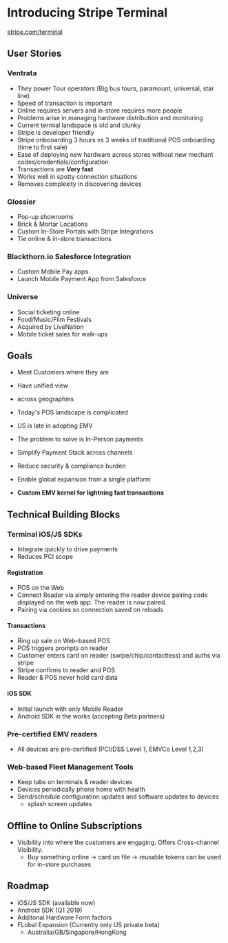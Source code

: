 # Introducing Stripe Terminal
[stripe.com/terminal](stripe.com/terminal)

## User Stories

### Ventrata

* They power Tour operators (Big bus tours, paramount, universal, star line)
* Speed of transaction is important
* Online requires servers and in-store requires more people
* Problems arise in managing hardware distribution and monitoring
* Current termial landspace is old and clunky
* Stripe is developer friendly
* Stripe onbooarding 3 hours vs 3 weeks of traditional POS onboarding (time to first sale)
* Ease of deploying new hardware across stores without new mechant codes/credentials/configuration
* Transactions are **Very fast**
* Works well in spotty connection situations
* Removes complexity in discovering devices

### Glossier

* Pop-up showrooms
* Brick & Mortar Locations
* Custom In-Store Portals with Stripe Integrations
* Tie online & in-store transactions

### Blackthorn.io Salesforce Integration

* Custom Mobile Pay apps
* Launch Mobile Payment App from Salesforce

### Universe

* Social ticketing online
* Food/Music/Film Festivals
* Acquired by LiveNation
* Mobile ticket sales for walk-ups

## Goals

* Meet Customers where they are
* Have unified view
* across geographies

* Today's POS landscape is complicated
* US is late in adopting EMV

* The problem to solve is In-Person payments
* Simplify Payment Stack across channels
* Reduce security & compliance burden
* Enable global expansion from a single platform

* **Custom EMV kernel for lightning fast transactions**

## Technical Building Blocks

### Terminal iOS/JS SDKs
* Integrate quickly to drive payments
* Reduces PCI scope

#### Registration
* POS on the Web
* Connect Reader via simply entering the reader device pairing code displayed on the web app. The reader is now paired.
* Pairing via cookies so connection saved on reloads

#### Transactions
* Ring up sale on Web-based POS
* POS triggers prompts on reader
* Customer enters card on reader (swipe/chip/contactless) and auths via stripe
* Stripe confirms to reader and POS
* Reader & POS never hold card data

#### iOS SDK
* Initial launch with only Mobile Reader
* Android SDK in the works (accepting Beta partners)

### Pre-certified EMV readers
* All devices are pre-certified (PCI/DSS Level 1, EMVCo Level 1,2,3)

### Web-based Fleet Management Tools
* Keep tabs on terminals & reader devices
* Devices periodically phone home with health
* Send/schedule configuration updates and software updates to devices
  * splash screen updates

## Offline to Online Subscriptions

* Visibility into where the customers are engaging. Offers Cross-channel Visibility.
  * Buy something online -> card on file -> reusable tokens can be used for in-store purchases

## Roadmap

* iOS/JS SDK (available now)
* Android SDK (Q1 2019)
* Additonal Hardware Form factors
* FLobal Expansion (Currently only US private beta)
  * Australia/GB/Singapore/HongKong

